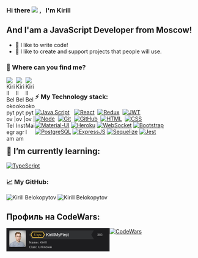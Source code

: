 ### Hi there <img src="https://media.giphy.com/media/hvRJCLFzcasrR4ia7z/giphy.gif" width="25px"> , &nbsp; I'm Kirill

## And I'am a JavaScript Developer from Moscow!

- 🤟 I like to write code!
- 🤌 I like to create and support projects that people will use.

### 🤔 Where can you find me?

<a href="http://t.me/FCLAY">
  <img align="left" alt="Kirill Belokopytov | Telegram" width="25px" src="https://upload.wikimedia.org/wikipedia/commons/thumb/5/5c/Telegram_Messenger.png/768px-Telegram_Messenger.png" />
</a>
<a href="https://www.instagram.com/k.blkptv/">
  <img align="left" alt="Kirill Belokopytov | Instagram" width="25px" src="https://upload.wikimedia.org/wikipedia/commons/thumb/9/96/Instagram.svg/640px-Instagram.svg.png" />
</a>
<a href="https://e.mail.ru/cgi-bin/sentmsg?To=kbelokopytov99@mail.ru&from=otvet&afterReload=1">
  <img align="left" alt="Kirill Belokopytov | Mail" width="25px" src="https://upload.wikimedia.org/wikipedia/commons/thumb/c/c2/Spark_App_Logo.svg/1200px-Spark_App_Logo.svg.png" />
</a>

<br />

### ⚡ My Technology stack:

[![Java Script](https://shields.io/badge/-Java_Script-F7DF1E?logo=javascript&style=for-the-badge&logoColor=222)](https://learn.javascript.ru/) &nbsp;
[![React](https://shields.io/badge/-React-f9fbfa?logo=react&style=for-the-badge)](https://reactjs.org/)&nbsp;
[![Redux](https://shields.io/badge/-Redux-710B77?logo=redux&style=for-the-badge)](https://redux.js.org/)&nbsp;
[![JWT](https://shields.io/badge/-JWT-333?logo=JSONWebTokens&style=for-the-badge)](https://jwt.io/)&nbsp;
<br />
[![Node](https://shields.io/badge/-Node-333?logo=node.js&style=for-the-badge)](https://nodejs.org/en/)&nbsp;
[![Git](https://shields.io/badge/-Git-f0efe7?logo=git&style=for-the-badge)](https://git-scm.com/)&nbsp;
[![GitHub](https://shields.io/badge/-GitHub-333?logo=GitHub&style=for-the-badge)](https://github.com/)&nbsp;
[![HTML](https://shields.io/badge/-HTML5-E34F26?logo=html5&style=for-the-badge&logoColor=fff)](https://html5book.ru/html-html5/)&nbsp;
[![CSS](https://shields.io/badge/-CSS3-1572B6?logo=css3&style=for-the-badge&logoColor=fff)](https://html5book.ru/osnovy-css/)&nbsp;
<br />
[![Material-UI](https://img.shields.io/badge/-materialui-1572B6?logo=Material-UI&style=for-the-badge)](https://material-ui.com/ru/)
[![Heroku](https://img.shields.io/badge/-Heroku-431490?logo=heroku&style=for-the-badge)](https://www.heroku.com/)
[![WebSocket](https://img.shields.io/badge/-WebSocket-f9fbfa?logo=websocket&style=for-the-badge)](https://developer.mozilla.org/ru/docs/Web/API/WebSocket)
[![Bootstrap](https://img.shields.io/badge/-Bootstrap-f9fbfa?logo=bootstrap&style=for-the-badge)](https://getbootstrap.com/)
<br />
[![PostgreSQL](https://img.shields.io/badge/-PostgreSQL-f9fbfa?logo=PostgreSQL&style=for-the-badge)](https://www.postgresql.org/)
[![ExpressJS](https://img.shields.io/badge/-Express.js-333?logo=express&style=for-the-badge)](https://expressjs.com/ru/)
[![Sequelize](https://img.shields.io/badge/-Sequelize-f9fbfa?logo=Sequelize&style=for-the-badge)](https://sequelize.org/master/)
[![Jest](https://img.shields.io/badge/-Jest-97737e?logo=jest&style=for-the-badge)](https://jestjs.io/ru)

## 🌱 I’m currently learning:

[![TypeScript](https://img.shields.io/badge/-TypeScript-f9fbfa?logo=TypeScript&style=for-the-badge)](https://www.typescriptlang.org/)


### 📈 My GitHub:

 <img src="https://github-readme-stats.vercel.app/api/top-langs/?username=FCLAY-II&layout=compact)](https://github.com/anuraghazra/github-readme-stats&show_icons=true&theme=gotham" alt="Kirill Belokopytov" />
<img src="https://github-readme-stats.vercel.app/api?username=FCLAY-II&show_icons=true&theme=gotham" alt="Kirill Belokopytov" />

## Профиль на CodeWars:

[![CodeWars](https://img.shields.io/badge/-CodeWars-333?logo=CodeWars&style=for-the-badge)](https://www.codewars.com/users/KirillMyFirst)
<img align="left" alt="Kirill Belokopytov | Mail" width="270px" src='./img/codewars.png'/>


